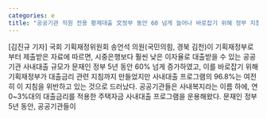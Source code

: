 ```yaml
---
categories: e
title: "공공기관 직원 전용 황제대출 文정부 동안 60 넘게 늘어나 바로잡기 위해 정부 지침 세웠지만 968가 위반"
---
```

[김진규 기자] 국회 기획재정위원회 송언석 의원(국민의힘, 경북 김천)이 기획재정부로부터 제출받은 자료에 따르면, 시중은행보다 훨씬 낮은 이자율로 대출받을 수 있는 공공기관 사내대출 규모가 문재인 정부 5년 동안 60% 넘게 증가하였고, 이를 바로잡기 위해 기획재정부가 대출금리 관련 지침까지 만들었지만 사내대출 프로그램의 96.8%는 여전히 이 지침을 위반하고 있는 것으로 드러났다. 공공기관들은 사내복지라는 이름 하에, 연 0~3%대의 대출금리를 적용한 주택자금 사내대출 프로그램을 운용해왔다. 문재인 정부 5년 동안, 공공기관들이